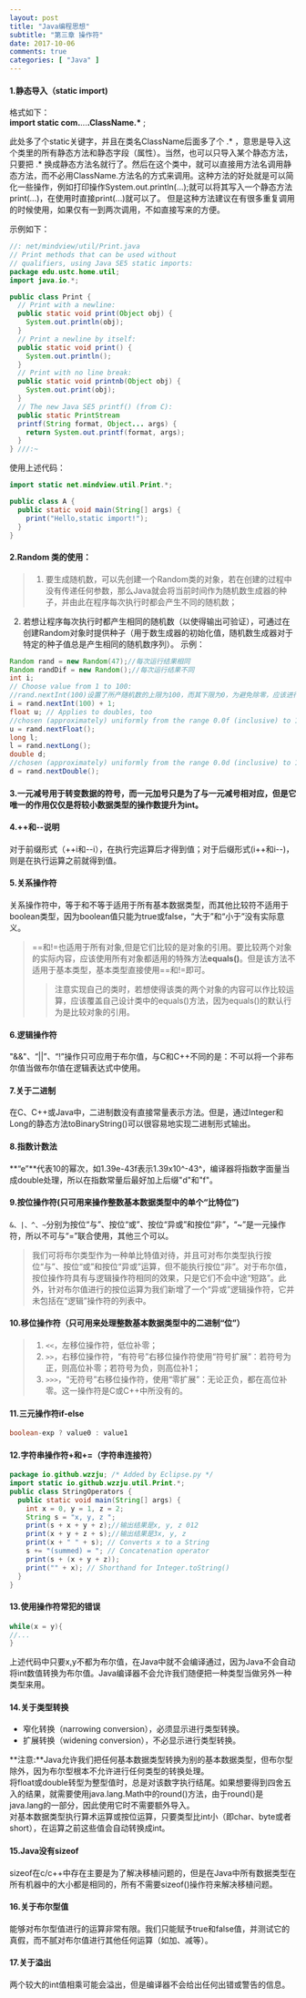 ```yaml
---
layout: post
title: "Java编程思想"
subtitle: "第三章 操作符"
date: 2017-10-06
comments: true
categories: [ "Java" ]
---
```


####  1\.静态导入（static import)  
格式如下：  
**import static com.**...**.ClassName.\*** ;

此处多了个static关键字，并且在类名ClassName后面多了个 .\* ，意思是导入这个类里的所有静态方法和静态字段（属性）。当然，也可以只导入某个静态方法，只要把 .\* 换成静态方法名就行了。然后在这个类中，就可以直接用方法名调用静态方法，而不必用ClassName.方法名的方式来调用。这种方法的好处就是可以简化一些操作，例如打印操作System.out.println(...);就可以将其写入一个静态方法print(...)，在使用时直接print(...)就可以了。 但是这种方法建议在有很多重复调用的时候使用，如果仅有一到两次调用，不如直接写来的方便。

示例如下：
```Java
//: net/mindview/util/Print.java
// Print methods that can be used without
// qualifiers, using Java SE5 static imports:
package edu.ustc.home.util;
import java.io.*;

public class Print {
  // Print with a newline:
  public static void print(Object obj) {
    System.out.println(obj);
  }
  // Print a newline by itself:
  public static void print() {
    System.out.println();
  }
  // Print with no line break:
  public static void printnb(Object obj) {
    System.out.print(obj);
  }
  // The new Java SE5 printf() (from C):
  public static PrintStream
  printf(String format, Object... args) {
    return System.out.printf(format, args);
  }
} ///:~

```
使用上述代码：
```Java
import static net.mindview.util.Print.*;

public class A {
  public static void main(String[] args) {
    print("Hello,static import!");
  }
}
```

####  2\.Random 类的使用：
>1.	要生成随机数，可以先创建一个Random类的对象，若在创建的过程中没有传递任何参数，那么Java就会将当前时间作为随机数生成器的种子，并由此在程序每次执行时都会产生不同的随机数；  
2.	若想让程序每次执行时都产生相同的随机数（以使得输出可验证），可通过在创建Random对象时提供种子（用于数生成器的初始化值，随机数生成器对于特定的种子值总是产生相同的随机数序列）。
示例：
```Java
Random rand = new Random(47);//每次运行结果相同
Random randDif = new Random();//每次运行结果不同
int i;
// Choose value from 1 to 100:
//rand.nextInt(100)设置了所产随机数的上限为100，而其下限为0，为避免除零，应该进行加1操作。
i = rand.nextInt(100) + 1;
float u; // Applies to doubles, too
//chosen (approximately) uniformly from the range 0.0f (inclusive) to 1.0f (exclusive)
u = rand.nextFloat();
long l;
l = rand.nextLong();
double d;
//chosen (approximately) uniformly from the range 0.0d (inclusive) to 1.0d (exclusive)
d = rand.nextDouble();
```

####  3\.一元减号用于转变数据的符号，而一元加号只是为了与一元减号相对应，但是它唯一的作用仅仅是将较小数据类型的操作数提升为int。
####  4\.++和--说明
对于前缀形式（\++i和--i），在执行完运算后才得到值；对于后缀形式(i\++和i--)，则是在执行运算之前就得到值。
####  5\.关系操作符
关系操作符中，等于和不等于适用于所有基本数据类型，而其他比较符不适用于boolean类型，因为boolean值只能为true或false，“大于”和“小于”没有实际意义。
>==和!=也适用于所有对象,但是它们比较的是对象的引用。要比较两个对象的实际内容，应该使用所有对象都适用的特殊方法**equals()**。但是该方法不适用于基本类型，基本类型直接使用==和!=即可。
>>注意实现自己的类时，若想使得该类的两个对象的内容可以作比较运算，应该覆盖自己设计类中的equals()方法，因为equals()的默认行为是比较对象的引用。

####  6\.逻辑操作符
"&&"、“||”、“!”操作只可应用于布尔值，与C和C++不同的是：不可以将一个非布尔值当做布尔值在逻辑表达式中使用。

####  7\.关于二进制
在C、C++或Java中，二进制数没有直接常量表示方法。但是，通过Integer和Long的静态方法toBinaryString()可以很容易地实现二进制形式输出。

####  8\.指数计数法
**“e”**代表10的幂次，如1.39e-43f表示1.39x10^-43^，编译器将指数字面量当成double处理，所以在指数常量后最好加上后缀"d"和"f"。
####  9\.按位操作符(只可用来操作整数基本数据类型中的单个“比特位”)
`&、|、^、~`分别为按位“与”、按位“或”、按位“异或”和按位“非”，“~”是一元操作符，所以不可与“=”联合使用，其他三个可以。
>我们可将布尔类型作为一种单比特值对待，并且可对布尔类型执行按位“与”、按位“或”和按位“异或”运算，但不能执行按位“非”。对于布尔值，按位操作符具有与逻辑操作符相同的效果，只是它们不会中途“短路”。此外，针对布尔值进行的按位运算为我们新增了一个“异或”逻辑操作符，它并未包括在“逻辑”操作符的列表中。

####  10\.移位操作符（只可用来处理整数基本数据类型中的二进制“位”）
>1. `<<`，左移位操作符，低位补零；  
>2. `>>`，右移位操作符，“有符号”右移位操作符使用“符号扩展”：若符号为正，则高位补零；若符号为负，则高位补1；  
>3. `>>>`，“无符号”右移位操作符，使用“零扩展”：无论正负，都在高位补零。这一操作符是C或C++中所没有的。  

####  11.三元操作符if-else
```Java
boolean-exp ? value0 : value1
```
####  12.字符串操作符+和+=（字符串连接符）
```Java
package io.github.wzzju; /* Added by Eclipse.py */
import static io.github.wzzju.util.Print.*;
public class StringOperators {
  public static void main(String[] args) {
    int x = 0, y = 1, z = 2;
    String s = "x, y, z ";
    print(s + x + y + z);//输出结果是x, y, z 012
	print(x + y + z + s);//输出结果是3x, y, z 
    print(x + " " + s); // Converts x to a String
    s += "(summed) = "; // Concatenation operator
    print(s + (x + y + z));
    print("" + x); // Shorthand for Integer.toString()
  }
}
```

####  13.使用操作符常犯的错误
```Java
while(x = y){
//...
}
```
上述代码中只要x,y不都为布尔值，在Java中就不会编译通过，因为Java不会自动将int数值转换为布尔值。Java编译器不会允许我们随便把一种类型当做另外一种类型来用。

####  14.关于类型转换
* 窄化转换（narrowing conversion），必须显示进行类型转换。
* 扩展转换（widening conversion），不必显示进行类型转换。

**注意:**Java允许我们把任何基本数据类型转换为别的基本数据类型，但布尔型除外，因为布尔型根本不允许进行任何类型的转换处理。  
将float或double转型为整型值时，总是对该数字执行结尾。如果想要得到四舍五入的结果，就需要使用java.lang.Math中的round()方法，由于round()是java.lang的一部分，因此使用它时不需要额外导入。  
对基本数据类型执行算术运算或按位运算，只要类型比int小（即char、byte或者short），在运算之前这些值会自动转换成int。  
####  15.Java没有sizeof
sizeof在c/c++中存在主要是为了解决移植问题的，但是在Java中所有数据类型在所有机器中的大小都是相同的，所有不需要sizeof()操作符来解决移植问题。
####  16.关于布尔型值
能够对布尔型值进行的运算非常有限。我们只能赋予true和false值，并测试它的真假，而不腻对布尔值进行其他任何运算（如加、减等）。
####  17.关于溢出
两个较大的int值相乘可能会溢出，但是编译器不会给出任何出错或警告的信息。
